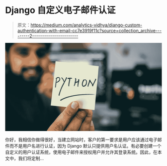 # Django 自定义电子邮件认证

> 原文：<https://medium.com/analytics-vidhya/django-custom-authentication-with-email-cc7e3919f11c?source=collection_archive---------2----------------------->

![](img/ea07fee3854b8f6c1c3ccd0bdd7deaed.png)

你好，我相信你做得很好，当建立网站时，客户的第一要求是用户应该通过电子邮件而不是用户名进行认证，因为 Django 默认只提供用户名认证。有必要创建一个自定义的用户认证系统，使用电子邮件来授权用户并允许其登录系统。因此，在本文中，我们将定制…
